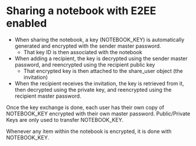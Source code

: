 # Sharing a notebook with E2EE enabled

- When sharing the notebook, a key (NOTEBOOK_KEY) is automatically generated and encrypted with the sender master password.
	- That key ID is then associated with the notebook
- When adding a recipient, the key is decrypted using the sender master password, and reencrypted using the recipient public key
	- That encrypted key is then attached to the share_user object (the invitation)
- When the recipient receives the invitation, the key is retrieved from it, then decrypted using the private key, and reencrypted using the recipient master password.

Once the key exchange is done, each user has their own copy of NOTEBOOK_KEY encrypted with their own master password. Public/Private Keys are only used to transfer NOTEBOOK_KEY.

Whenever any item within the notebook is encrypted, it is done with NOTEBOOK_KEY.
